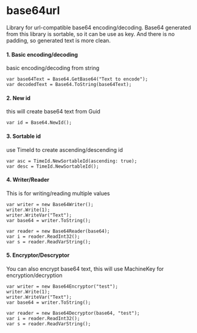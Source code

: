 base64url
=========

Library for url-compatible base64 encoding/decoding. Base64 generated from this library is sortable, so it can be use as key.
And there is no padding, so generated text is more clean.

#### 1. Basic encoding/decoding
basic encoding/decoding from string
```
var base64Text = Base64.GetBase64("Text to encode");
var decodedText = Base64.ToString(base64Text);
```

#### 2. New id
this will create base64 text from Guid
```
var id = Base64.NewId();
```

#### 3. Sortable id
use TimeId to create ascending/descending id
```
var asc = TimeId.NewSortableId(ascending: true);
var desc = TimeId.NewSortableId();
```

#### 4. Writer/Reader
This is for writing/reading multiple values
```
var writer = new Base64Writer();
writer.Write(1);
writer.WriteVar("Text");
var base64 = writer.ToString();

var reader = new Base64Reader(base64);
var i = reader.ReadInt32();
var s = reader.ReadVarString();
```

#### 5. Encryptor/Descryptor
You can also encrypt base64 text, this will use MachineKey for encryption/decryption
```
var writer = new Base64Encryptor("test");
writer.Write(1);
writer.WriteVar("Text");
var base64 = writer.ToString();

var reader = new Base64Decryptor(base64, "test");
var i = reader.ReadInt32();
var s = reader.ReadVarString();
```
